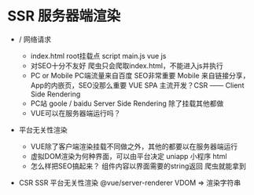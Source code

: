 # SSR 服务器端渲染

- / 网络请求
  - index.html root挂载点 script main.js
    vue js
  - 对SEO十分不友好
    爬虫只会爬取index.html，不能进入js并执行
  - PC or Mobile
    PC端流量来自百度 SEO非常重要
    Mobile 来自链接分享，App的内嵌页，SEO没那么重要 VUE SPA 主流开发？CSR —— Client Side Rendering
  - PC站 goole / baidu
    Server Side Rendering 除了挂载其他都做
  - VUE可以在服务器端运行吗？

- 平台无关性渲染
  - VUE除了客户端渲染挂载不同做之外，其他的都要以在服务器端运行
  - 虚拟DOM渲染为何种界面，可以由平台决定
    uniapp 小程序
    html
  - 怎么样把SEO搞起来？
    组件内容以界面需要的string返回
    爬虫就能拿到

- CSR SSR 平台无关性渲染
  @vue/server-renderer VDOM => 渲染字符串